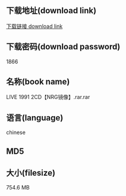 ## 下载地址(download link)
[下载链接 download link](https://voluble-croquembouche-d321dc.netlify.app/?s=LIVE+1991+2CD%E3%80%90NRG%E9%95%9C%E5%83%8F%E3%80%91.rar)

## 下载密码(download password)
1866

## 名称(book name)
LIVE 1991 2CD【NRG镜像】.rar.rar

## 语言(language)
chinese

## MD5


## 大小(filesize)
754.6 MB
